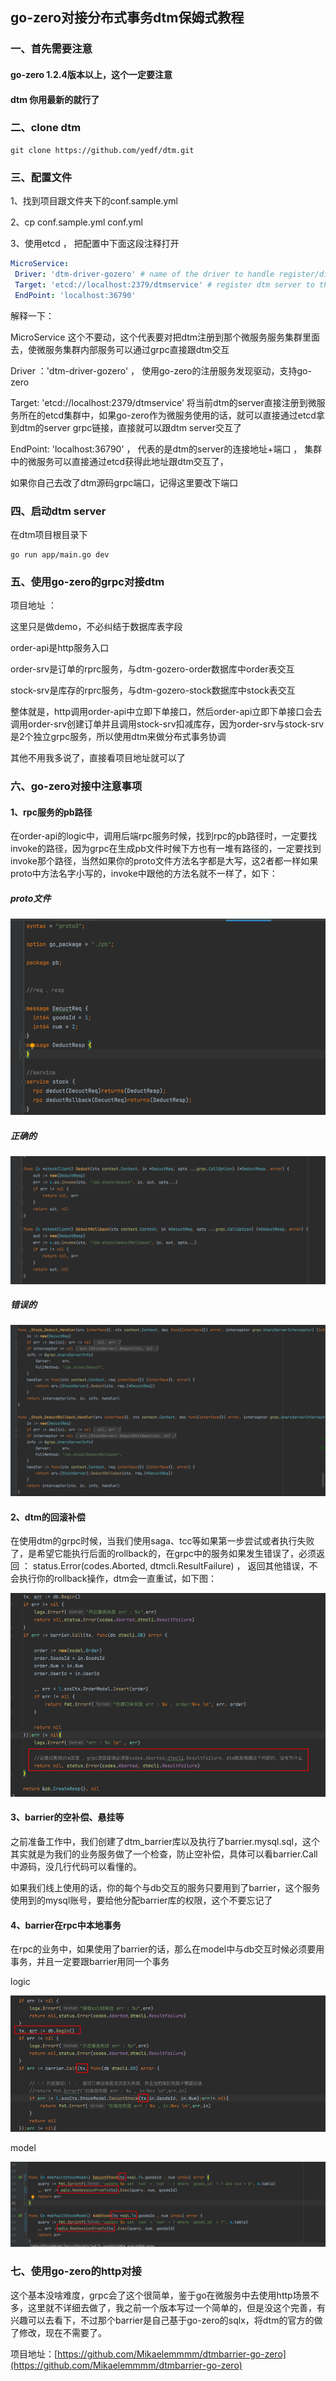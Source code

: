 ## go-zero对接分布式事务dtm保姆式教程



### 一、首先需要注意

#### go-zero 1.2.4版本以上，这个一定要注意

#### dtm 你用最新的就行了





### 二、clone dtm

```shell
git clone https://github.com/yedf/dtm.git
```



### 三、配置文件

1、找到项目跟文件夹下的conf.sample.yml

2、cp conf.sample.yml   conf.yml

3、使用etcd ， 把配置中下面这段注释打开

```yaml
MicroService:
 Driver: 'dtm-driver-gozero' # name of the driver to handle register/discover
 Target: 'etcd://localhost:2379/dtmservice' # register dtm server to this url
 EndPoint: 'localhost:36790'
```

 解释一下：

MicroService 这个不要动，这个代表要对把dtm注册到那个微服务服务集群里面去，使微服务集群内部服务可以通过grpc直接跟dtm交互

Driver ：'dtm-driver-gozero' ，  使用go-zero的注册服务发现驱动，支持go-zero

Target: 'etcd://localhost:2379/dtmservice'  将当前dtm的server直接注册到微服务所在的etcd集群中，如果go-zero作为微服务使用的话，就可以直接通过etcd拿到dtm的server grpc链接，直接就可以跟dtm server交互了

 EndPoint: 'localhost:36790' ， 代表的是dtm的server的连接地址+端口 ， 集群中的微服务可以直接通过etcd获得此地址跟dtm交互了，

如果你自己去改了dtm源码grpc端口，记得这里要改下端口



### 四、启动dtm server

在dtm项目根目录下

```shell
go run app/main.go dev
```



### 五、使用go-zero的grpc对接dtm

项目地址 ：



这里只是做demo，不必纠结于数据库表字段

order-api是http服务入口

order-srv是订单的rprc服务，与dtm-gozero-order数据库中order表交互

stock-srv是库存的rprc服务，与dtm-gozero-stock数据库中stock表交互

整体就是，http调用order-api中立即下单接口，然后order-api立即下单接口会去调用order-srv创建订单并且调用stock-srv扣减库存，因为order-srv与stock-srv是2个独立grpc服务，所以使用dtm来做分布式事务协调



其他不用我多说了，直接看项目地址就可以了





### 六、go-zero对接中注意事项

#### 1、rpc服务的pb路径

在order-api的logic中，调用后端rpc服务时候，找到rpc的pb路径时，一定要找invoke的路径，因为grpc在生成pb文件时候下方也有一堆有路径的，一定要找到invoke那个路径，当然如果你的proto文件方法名字都是大写，这2者都一样如果proto中方法名字小写的，invoke中跟他的方法名就不一样了，如下：

##### proto文件

![proto](docimage/proto.png)

##### 正确的

![pb_url_right](docimage/pb_url_right.png)

##### 错误的

![pb_url_wrong](docimage/pb_url_wrong.png)



#### 2、dtm的回滚补偿

在使用dtm的grpc时候，当我们使用saga、tcc等如果第一步尝试或者执行失败了，是希望它能执行后面的rollback的，在grpc中的服务如果发生错误了，必须返回 ： status.Error(codes.Aborted, dtmcli.ResultFailure) ， 返回其他错误，不会执行你的rollback操作，dtm会一直重试，如下图：

![rollback](docimage/rollback.png)





#### 3、barrier的空补偿、悬挂等

之前准备工作中，我们创建了dtm_barrier库以及执行了barrier.mysql.sql，这个其实就是为我们的业务服务做了一个检查，防止空补偿，具体可以看barrier.Call中源码，没几行代码可以看懂的。

如果我们线上使用的话，你的每个与db交互的服务只要用到了barrier，这个服务使用到的mysql账号，要给他分配barrier库的权限，这个不要忘记了



#### 4、barrier在rpc中本地事务

在rpc的业务中，如果使用了barrier的话，那么在model中与db交互时候必须要用事务，并且一定要跟barrier用同一个事务

logic

![barrier_tx_logic](docimage/barrier_tx_logic.png)

model

![barrier_tx_model](docimage/barrier_tx_model.png)





### 七、使用go-zero的http对接

这个基本没啥难度，grpc会了这个很简单，鉴于go在微服务中去使用http场景不多，这里就不详细去做了，我之前一个版本写过一个简单的，但是没这个完善，有兴趣可以去看下，不过那个barrier是自己基于go-zero的sqlx，将dtm的官方的做了修改，现在不需要了。

项目地址：[https://github.com/Mikaelemmmm/dtmbarrier-go-zero](https://github.com/Mikaelemmmm/dtmbarrier-go-zero)

